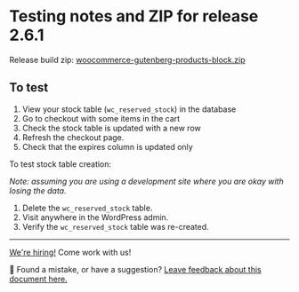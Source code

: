 # Testing notes and ZIP for release 2.6.1

Release build zip: [woocommerce-gutenberg-products-block.zip](https://github.com/woocommerce/woocommerce-gutenberg-products-block/archive/v2.6.1.zip)

## To test

1. View your stock table (`wc_reserved_stock`) in the database
2. Go to checkout with some items in the cart
3. Check the stock table is updated with a new row
4. Refresh the checkout page.
5. Check that the expires column is updated only

To test stock table creation:

_Note: assuming you are using a development site where you are okay with losing the data._

1. Delete the `wc_reserved_stock` table.
2. Visit anywhere in the WordPress admin.
3. Verify the `wc_reserved_stock` table was re-created.

<!-- FEEDBACK -->

---

[We're hiring!](https://woocommerce.com/careers/) Come work with us!

🐞 Found a mistake, or have a suggestion? [Leave feedback about this document here.](https://github.com/woocommerce/woocommerce-blocks/issues/new?assignees=&labels=type%3A+documentation&template=--doc-feedback.md&title=Feedback%20on%20./docs/internal-developers/testing/releases/261.md)

<!-- /FEEDBACK -->


